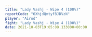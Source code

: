 ```yaml
---
title: "Lady Vashj - Wipe 4 (100%)"
reportCode: "6XhjdQmtyfBJDVzN"
player: "Airod"
fight: "Lady Vashj - Wipe 4 (100%)"
date: 2021-10-03T19:05:08.133000+00:00
---
```

